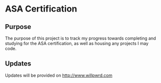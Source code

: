 # ASA Certification

## Purpose
The purpose of this project is to track my progress towards completing and studying for the ASA certification, as well as housing any projects I may code.

## Updates
Updates will be provided on http://www.willpwrd.com

